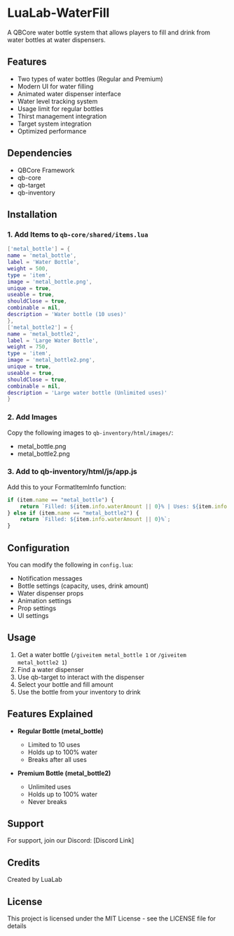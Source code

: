 # LuaLab-WaterFill

A QBCore water bottle system that allows players to fill and drink from water bottles at water dispensers.

## Features
- Two types of water bottles (Regular and Premium)
- Modern UI for water filling
- Animated water dispenser interface
- Water level tracking system
- Usage limit for regular bottles
- Thirst management integration
- Target system integration
- Optimized performance

## Dependencies
- QBCore Framework
- qb-core
- qb-target
- qb-inventory

## Installation

### 1. Add Items to `qb-core/shared/items.lua`  
```lua
['metal_bottle'] = {
name = 'metal_bottle',
label = 'Water Bottle',
weight = 500,
type = 'item',
image = 'metal_bottle.png',
unique = true,
useable = true,
shouldClose = true,
combinable = nil,
description = 'Water bottle (10 uses)'
},
['metal_bottle2'] = {
name = 'metal_bottle2',
label = 'Large Water Bottle',
weight = 750,
type = 'item',
image = 'metal_bottle2.png',
unique = true,
useable = true,
shouldClose = true,
combinable = nil,
description = 'Large water bottle (Unlimited uses)'
}

```

### 2. Add Images
Copy the following images to `qb-inventory/html/images/`:
- metal_bottle.png
- metal_bottle2.png

### 3. Add to qb-inventory/html/js/app.js
Add this to your FormatItemInfo function:
```javascript
if (item.name == "metal_bottle") {
    return `Filled: ${item.info.waterAmount || 0}% | Uses: ${item.info.uses || 0}/10`;
} else if (item.name == "metal_bottle2") {
    return `Filled: ${item.info.waterAmount || 0}%`;
}
```

## Configuration
You can modify the following in `config.lua`:
- Notification messages
- Bottle settings (capacity, uses, drink amount)
- Water dispenser props
- Animation settings
- Prop settings
- UI settings

## Usage
1. Get a water bottle (`/giveitem metal_bottle 1` or `/giveitem metal_bottle2 1`)
2. Find a water dispenser
3. Use qb-target to interact with the dispenser
4. Select your bottle and fill amount
5. Use the bottle from your inventory to drink

## Features Explained
- **Regular Bottle (metal_bottle)**
  - Limited to 10 uses
  - Holds up to 100% water
  - Breaks after all uses

- **Premium Bottle (metal_bottle2)**
  - Unlimited uses
  - Holds up to 100% water
  - Never breaks

## Support
For support, join our Discord: [Discord Link]

## Credits
Created by LuaLab

## License
This project is licensed under the MIT License - see the LICENSE file for details
